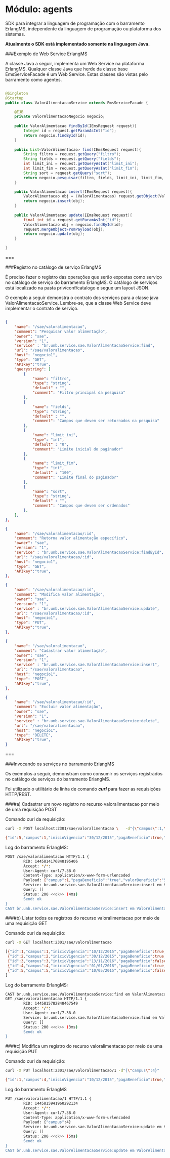 # Módulo: agents

SDK para integrar a linguagem de programação com o barramento ErlangMS, independente da linguagem de programação ou plataforma dos sistemas.

**Atualmente o SDK está implementado somente na linguagem Java.**

###Exemplo de Web Service ErlangMS

A classe Java a seguir, implementa um Web Service na plataforma ErlangMS. Qualquer classe Java que herde da classe base EmsServiceFacade é um Web Service. Estas classes são vistas pelo barramento como agentes.



```java

@Singleton
@Startup
public class ValorAlimentacaoService extends EmsServiceFacade {

	@EJB
	private ValorAlimentacaoNegocio negocio;
	
	public ValorAlimentacao findById(IEmsRequest request){
		Integer id = request.getParamAsInt("id");
		return negocio.findById(id);
	}
	
	public List<ValorAlimentacao> find(IEmsRequest request){
		String filtro = request.getQuery("filtro");
		String fields = request.getQuery("fields");
		int limit_ini = request.getQueryAsInt("limit_ini");
		int limit_fim = request.getQueryAsInt("limit_fim");
		String sort = request.getQuery("sort");
		return negocio.pesquisar(filtro, fields, limit_ini, limit_fim, sort);
	}

	public ValorAlimentacao insert(IEmsRequest request){
		ValorAlimentacao obj = (ValorAlimentacao) request.getObject(ValorAlimentacao.class);
		return negocio.insert(obj);
	}
	
	public ValorAlimentacao update(IEmsRequest request){
		final int id = request.getParamAsInt("id");
		ValorAlimentacao obj = negocio.findById(id);
		request.mergeObjectFromPayload(obj);
		return negocio.update(obj);
	}

}

```

===

###Registro no catálogo de serviço ErlangMS

É preciso fazer o registro das operações que serão expostas como serviço no catálogo de 
serviço do barramento ErlangMS. O catálogo de serviços está localizado na pasta priv/conf/catalogo e segue um layout JSON.

O exemplo a seguir demonstra o contrato dos serviços para a classe java ValorAlimentacaoService. Lembre-se, que a classe Web Service deve implementar o contrato de serviço.


```json

{
    "name": "/sae/valoralimentacao",
	"comment": "Pesquisar valor alimentação",
	"owner": "sae",
	"version": "1",
	"service" : "br.unb.service.sae.ValorAlimentacaoService:find",
	"url": "/sae/valoralimentacao",
	"host": "negocio1",
	"type": "GET",
	"APIkey":"true",
	"querystring": [
		{
			"name": "filtro",
			"type": "string",
			"default" : "",
			"comment": "Filtro principal da pesquisa"
		},
		{
			"name": "fields",
			"type": "string",
			"default" : "",
			"comment": "Campos que devem ser retornados na pesquisa"
		},
		{
			"name": "limit_ini",
			"type": "int",
			"default" : "0",
			"comment": "Limite inicial do paginador"
		},
		{
			"name": "limit_fim",
			"type": "int",
			"default" : "100",
			"comment": "Limite final do paginador"
		},
		{
			"name": "sort",
			"type": "string",
			"default" : "",
			"comment": "Campos que devem ser ordenados"
		},
	],
},

{
    "name": "/sae/valoralimentacao/:id",
	"comment": "Retorna valor alimentação específico",
	"owner": "sae",
	"version": "1",
	"service" : "br.unb.service.sae.ValorAlimentacaoService:findById",
	"url": "/sae/valoralimentacao/:id",
	"host": "negocio1",
	"type": "GET",
	"APIkey":"true",
},

{
    "name": "/sae/valoralimentacao/:id",
	"comment": "Modifica valor alimentação",
	"owner": "sae",
	"version": "1",
	"service" : "br.unb.service.sae.ValorAlimentacaoService:update",
	"url": "/sae/valoralimentacao/:id",
	"host": "negocio1",
	"type": "PUT",
	"APIkey":"true",
},

{
    "name": "/sae/valoralimentacao",
	"comment": "Cadastrar valor alimentação",
	"owner": "sae",
	"version": "1",
	"service" : "br.unb.service.sae.ValorAlimentacaoService:insert",
	"url": "/sae/valoralimentacao",
	"host": "negocio1",
	"type": "POST",
	"APIkey":"true",
},

{
    "name": "/sae/valoralimentacao/:id",
	"comment": "Excluir valor alimentação",
	"owner": "sae",
	"version": "1",
	"service" : "br.unb.service.sae.ValorAlimentacaoService:delete",
	"url": "/sae/valoralimentacao",
	"host": "negocio1",
	"type": "DELETE",
	"APIkey":"true",
}


```


===

###Invocando os serviços no barramento ErlangMS


Os exemplos a seguir, demonstram como consumir os serviços registrados no catálogo de serviços do barramento ErlangMS. 

Foi utilizado o utilitário de linha de comando ***curl*** para fazer as requisições HTTP/REST.

####a) Cadastrar um novo registro no recurso valoralimentacao por meio de uma requisição POST

Comando curl da requisição:
```sh
curl -X POST localhost:2301/sae/valoralimentacao \   -d"{\"campus\":1,\"pagaBeneficio\":\"true\",\"valorBeneficio\":\"500\",\"inicioVigencia\":\"30/12/2015\"}"

{"id":5,"campus":1,"inicioVigencia":"30/12/2015","pagaBeneficio":true,"valorBeneficio":"500.00"}

```

Log do barramento ErlangMS:
```sh
POST /sae/valoralimentacao HTTP/1.1 {
        RID: 1445814176848195406
        Accept: */*:
        User-Agent: curl/7.38.0
        Content-Type: application/x-www-form-urlencoded
        Payload: {"campus":1,"pagaBeneficio":"true","valorBeneficio":"500","inicioVigencia":"30/12/2015"}
        Service: br.unb.service.sae.ValorAlimentacaoService:insert em ValorAlimentacaoService@puebla
        Query: []
        Status: 200 <<ok>> (4ms)
        Send: ok
}
CAST br.unb.service.sae.ValorAlimentacaoService:insert em ValorAlimentacaoService@puebla {RID: 1445814344754159263, URI: /sae/valoralimentacao}.

```

####b) Listar todos os registros do recurso valoralimentacao por meio de uma requisição GET

Comando curl da requisição:
```sh
curl -X GET localhost:2301/sae/valoralimentacao

[{"id":1,"campus":1,"inicioVigencia":"10/12/2015","pagaBeneficio":true,"valorBeneficio":"120.00"},
 {"id":2,"campus":2,"inicioVigencia":"30/12/2015","pagaBeneficio":true,"valorBeneficio":"500.00"},
 {"id":3,"campus":3,"inicioVigencia":"13/11/2016","pagaBeneficio":false,"valorBeneficio":"250.00"},
 {"id":4,"campus":4,"inicioVigencia":"01/01/2018","pagaBeneficio":true,"valorBeneficio":"800.00"},
 {"id":5,"campus":5,"inicioVigencia":"10/05/2015","pagaBeneficio":false,"valorBeneficio":"600.00"}
]

```

Log do barramento ErlangMS:
```sh
CAST br.unb.service.sae.ValorAlimentacaoService:find em ValorAlimentacaoService@puebla {RID: 1445815782848467549, URI: /sae/valoralimentacao}.
GET /sae/valoralimentacao HTTP/1.1 {
        RID: 1445815782848467549
        Accept: */*:
        User-Agent: curl/7.38.0
        Service: br.unb.service.sae.ValorAlimentacaoService:find em ValorAlimentacaoService@puebla
        Query: []
        Status: 200 <<ok>> (3ms)
        Send: ok
}

```

####c) Modifica um registro do recurso valoralimentacao por meio de uma requisição PUT

Comando curl da requisição:
```sh
curl -X PUT localhost:2301/sae/valoralimentacao/1 -d"{\"campus\":4}"

{"id":1,"campus":4,"inicioVigencia":"10/12/2015","pagaBeneficio":true,"valorBeneficio":"120.00"}
```

Log do barramento ErlangMS
```sh
PUT /sae/valoralimentacao/1 HTTP/1.1 {
        RID: 1445815941960292134
        Accept: */*:
        User-Agent: curl/7.38.0
        Content-Type: application/x-www-form-urlencoded
        Payload: {"campus":4}
        Service: br.unb.service.sae.ValorAlimentacaoService:update em ValorAlimentacaoService@puebla
        Query: []
        Status: 200 <<ok>> (5ms)
        Send: ok
}
CAST br.unb.service.sae.ValorAlimentacaoService:update em ValorAlimentacaoService@puebla {RID: 1445815941960292134, URI: /sae/valoralimentacao/1}.
```

